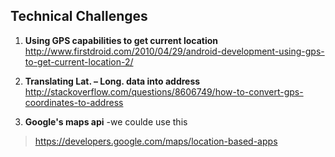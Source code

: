 ## Technical Challenges ##


1. **Using GPS capabilities to get current location**
http://www.firstdroid.com/2010/04/29/android-development-using-gps-to-get-current-location-2/


2. **Translating Lat. – Long. data into address**
http://stackoverflow.com/questions/8606749/how-to-convert-gps-coordinates-to-address

3. **Google's maps api** -we coulde use this
> https://developers.google.com/maps/location-based-apps
